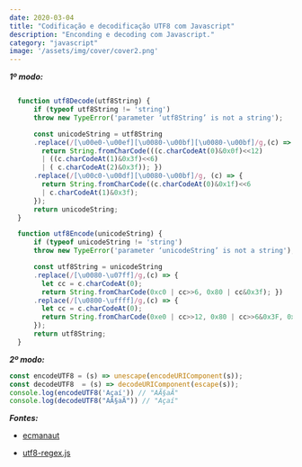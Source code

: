 ```yaml
---
date: 2020-03-04
title: "Codificação e decodificação UTF8 com Javascript"
description: "Enconding e decoding com Javascript."
category: "javascript"
image: '/assets/img/cover/cover2.png'
---
```


***1º modo:***

```javascript

  function utf8Decode(utf8String) {
      if (typeof utf8String != 'string') 
      throw new TypeError('parameter ‘utf8String’ is not a string');

      const unicodeString = utf8String
      .replace(/[\u00e0-\u00ef][\u0080-\u00bf][\u0080-\u00bf]/g,(c) => {
        return String.fromCharCode(((c.charCodeAt(0)&0x0f)<<12) 
        | ((c.charCodeAt(1)&0x3f)<<6) 
        | ( c.charCodeAt(2)&0x3f)); })
      .replace(/[\u00c0-\u00df][\u0080-\u00bf]/g, (c) => {
        return String.fromCharCode((c.charCodeAt(0)&0x1f)<<6 
        | c.charCodeAt(1)&0x3f); 
      });
      return unicodeString;
  }

  function utf8Encode(unicodeString) {
      if (typeof unicodeString != 'string') 
      throw new TypeError('parameter ‘unicodeString’ is not a string');

      const utf8String = unicodeString
      .replace(/[\u0080-\u07ff]/g,(c) => {
        let cc = c.charCodeAt(0);
        return String.fromCharCode(0xc0 | cc>>6, 0x80 | cc&0x3f); })
      .replace(/[\u0800-\uffff]/g,(c) => {
        let cc = c.charCodeAt(0);
        return String.fromCharCode(0xe0 | cc>>12, 0x80 | cc>>6&0x3F, 0x80 | cc&0x3f); 
      });
      return utf8String;
  }
```

***2º modo:***

```javascript
const encodeUTF8 = (s) => unescape(encodeURIComponent(s));
const decodeUTF8  = (s) => decodeURIComponent(escape(s));
console.log(encodeUTF8('Açaí')) // "AÃ§aÃ­"
console.log(decodeUTF8("AÃ§aÃ­")) // "Açaí"
```

***Fontes:***

- <a href="http://ecmanaut.blogspot.com/2006/07/encoding-decoding-utf8-in-javascript.html" target="_blank" rel="noopener noreferrer">ecmanaut</a>

- <a href="https://gist.github.com/chrisveness/bcb00eb717e6382c5608" target="_blank" rel="noopener noreferrer">utf8-regex.js</a>
